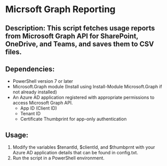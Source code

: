 # Micrsoft Graph Reporting

## Description: This script fetches usage reports from Microsoft Graph API for SharePoint, OneDrive, and Teams, and saves them to CSV files.

## Dependencies:
- PowerShell version 7 or later
- Microsoft.Graph module (Install using Install-Module Microsoft.Graph if not already installed)
- An Azure AD application registered with appropriate permissions to access Microsoft Graph API.
  - App ID (Client ID)
  - Tenant ID
  - Certificate Thumbprint for app-only authentication

## Usage:
1. Modify the variables $tenantId, $clientId, and $thumbprnt with your Azure AD application details that can be found in config.txt.
2. Run the script in a PowerShell environment.

